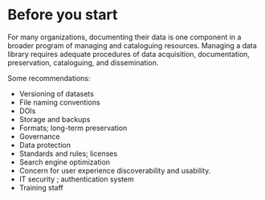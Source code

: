 # Before you start

For many organizations, documenting their data is one component in a broader program of managing and cataloguing resources. Managing a data library requires adequate procedures of data acquisition, documentation, preservation, cataloguing, and dissemination.

Some recommendations:

- Versioning of datasets
- File naming conventions
- DOIs
- Storage and backups
- Formats; long-term preservation
- Governance
- Data protection
- Standards and rules; licenses
- Search engine optimization
- Concern for user experience discoverability and usability.
- IT security ; authentication system
- Training staff
